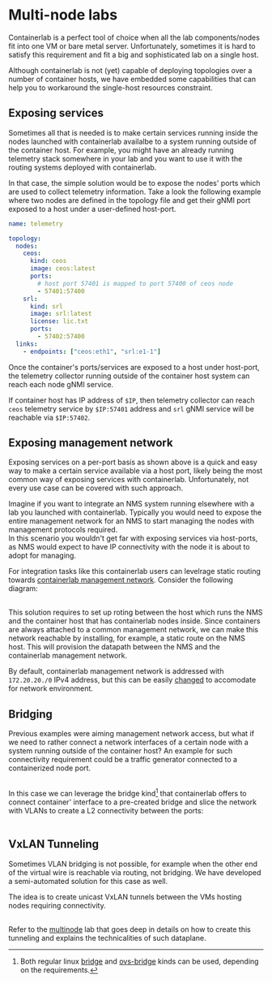 # Multi-node labs
Containerlab is a perfect tool of choice when all the lab components/nodes fit into one VM or bare metal server. Unfortunately, sometimes it is hard to satisfy this requirement and fit a big and sophisticated lab on a single host.

Although containerlab is not (yet) capable of deploying topologies over a number of container hosts, we have embedded some capabilities that can help you to workaround the single-host resources constraint.

## Exposing services
Sometimes all that is needed is to make certain services running inside the nodes launched with containerlab availalbe to a system running outside of the container host. For example, you might have an already running telemetry stack somewhere in your lab and you want to use it with the routing systems deployed with containerlab.

In that case, the simple solution would be to expose the nodes' ports which are used to collect telemetry information. Take a look the following example where two nodes are defined in the topology file and get their gNMI port exposed to a host under a user-defined host-port.

```yaml
name: telemetry

topology:
  nodes:
    ceos:
      kind: ceos
      image: ceos:latest
      ports:
        # host port 57401 is mapped to port 57400 of ceos node
        - 57401:57400
    srl:
      kind: srl
      image: srl:latest
      license: lic.txt
      ports:
        - 57402:57400
  links:
    - endpoints: ["ceos:eth1", "srl:e1-1"]
```

Once the container's ports/services are exposed to a host under host-port, the telemetry collector running outside of the container host system can reach each node gNMI service.

If container host has IP address of `$IP`, then telemetry collector can reach `ceos` telemetry service by `$IP:57401` address and `srl` gNMI service will be reachable via `$IP:57402`.

## Exposing management network
Exposing services on a per-port basis as shown above is a quick and easy way to make a certain service available via a host port, likely being the most common way of exposing services with containerlab. Unfortunately, not every use case can be covered with such approach.

Imagine if you want to integrate an NMS system running elsewhere with a lab you launched with containerlab. Typically you would need to expose the entire management network for an NMS to start managing the nodes with management protocols required.  
In this scenario you wouldn't get far with exposing services via host-ports, as NMS would expect to have IP connectivity with the node it is about to adopt for managing.

For integration tasks like this containerlab users can levelrage static routing towards [containerlab management network](network.md#management-network). Consider the following diagram:

<div class="mxgraph" style="max-width:100%;border:1px solid transparent;margin:0 auto; display:block;" data-mxgraph="{&quot;page&quot;:0,&quot;zoom&quot;:1.5,&quot;highlight&quot;:&quot;#0000ff&quot;,&quot;nav&quot;:true,&quot;check-visible-state&quot;:true,&quot;resize&quot;:true,&quot;url&quot;:&quot;https://raw.githubusercontent.com/srl-labs/containerlab/diagrams/multinode.drawio&quot;}"></div>
<script type="text/javascript" src="https://cdn.jsdelivr.net/gh/hellt/drawio-js@main/embed2.js" async></script>

This solution requires to set up roting between the host which runs the NMS and the container host that has containerlab nodes inside. Since containers are always attached to a common management network, we can make this network reachable by installing, for example, a static route on the NMS host. This will provision the datapath between the NMS and the containerlab management network.

By default, containerlab management network is addressed with `172.20.20./0` IPv4 address, but this can be easily [changed](network.md#configuring-management-network) to accomodate for network environment.

## Bridging
Previous examples were aiming management network access, but what if we need to rather connect a network interfaces of a certain node with a system running outside of the container host? An example for such connectivity requirement could be a traffic generator connected to a containerized node port.

<div class="mxgraph" style="max-width:100%;border:1px solid transparent;margin:0 auto; display:block;" data-mxgraph="{&quot;page&quot;:1,&quot;zoom&quot;:1.5,&quot;highlight&quot;:&quot;#0000ff&quot;,&quot;nav&quot;:true,&quot;check-visible-state&quot;:true,&quot;resize&quot;:true,&quot;url&quot;:&quot;https://raw.githubusercontent.com/srl-labs/containerlab/diagrams/multinode.drawio&quot;}"></div>

In this case we can leverage the bridge kind[^1] that containerlab offers to connect container' interface to a pre-created bridge and slice the network with VLANs to create a L2 connectivity between the ports:

<div class="mxgraph" style="max-width:100%;border:1px solid transparent;margin:0 auto; display:block;" data-mxgraph="{&quot;page&quot;:2,&quot;zoom&quot;:1.5,&quot;highlight&quot;:&quot;#0000ff&quot;,&quot;nav&quot;:true,&quot;check-visible-state&quot;:true,&quot;resize&quot;:true,&quot;url&quot;:&quot;https://raw.githubusercontent.com/srl-labs/containerlab/diagrams/multinode.drawio&quot;}"></div>

## VxLAN Tunneling
Sometimes VLAN bridging is not possible, for example when the other end of the virtual wire is reachable via routing, not bridging. We have developed a semi-automated solution for this case as well.

The idea is to create unicast VxLAN tunnels between the VMs hosting nodes requiring connectivity.

<div class="mxgraph" style="max-width:100%;border:1px solid transparent;margin:0 auto; display:block;" data-mxgraph="{&quot;page&quot;:10,&quot;zoom&quot;:1.5,&quot;highlight&quot;:&quot;#0000ff&quot;,&quot;nav&quot;:true,&quot;check-visible-state&quot;:true,&quot;resize&quot;:true,&quot;url&quot;:&quot;https://raw.githubusercontent.com/srl-labs/containerlab/diagrams/multinode.drawio&quot;}"></div>

Refer to the [multinode](../lab-examples/multinode.md) lab that goes deep in details on how to create this tunneling and explains the technicalities of such dataplane. 

[^1]: Both regular linux [bridge](kinds/bridge.md) and [ovs-bridge](kinds/ovs-bridge.md) kinds can be used, depending on the requirements.